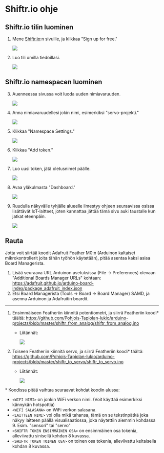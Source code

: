 # Shiftr.io ohje

## Shiftr.io tilin luominen
1. Mene [Shiftr.io](https://shiftr.io):n sivuille, ja klikkaa "Sign up for free."
   
   ![](shiftr/kuva01.png)

2. Luo tili omilla tiedoillasi.
   
   ![](shiftr/kuva02.png)

## Shiftr.io namespacen luominen
3. Auenneessa sivussa voit luoda uuden nimiavaruuden.
   
   ![](shiftr/kuva03.png)

4. Anna nimiavaruudellesi jokin nimi, esimerkiksi "servo-projekti."
   
   ![](shiftr/kuva04.png)

5. Klikkaa "Namespace Settings."
   
   ![](shiftr/kuva05.png)

6. Klikkaa "Add token."
  
   ![](shiftr/kuva06.png)

7. Luo uusi token, jätä oletusnimet päälle.

   ![](shiftr/kuva07.png)

8. Avaa yläkulmasta "Dashboard."

   ![](shiftr/kuva08.png)

9. Ruudulla näkyvälle tyhjälle alueelle ilmestyy ohjeen seuraavissa osissa lisättävät IoT-laitteet, joten kannattaa jättää tämä sivu auki taustalle kun jatkat eteenpäin.

   ![](shiftr/kuva09.png)

## Rauta
Jotta voit siirtää koodit Adafruit Feather M0:n (Arduinon kaltaiset mikrokontrollerit joita tähän työhön käytetään), pitää asentaa kaksi asiaa Board Managerista. 

1. Lisää seuraava URL Arduinon asetuksissa (File -> Preferences) olevaan "Additional Boards Manager URLs" kohtaan: https://adafruit.github.io/arduino-board-index/package_adafruit_index.json
2. Etsi Board Managerista (Tools -> Board -> Board Manager) SAMD, ja asenna Arduinon ja Adafruitin boardit.

---

1. Ensimmäiseen Featheriin kiinnitä potentiometri, ja siirrä Featheriin koodi\* täältä: https://github.com/Pohjois-Tapiolan-lukio/arduino-projects/blob/master/shiftr_from_analog/shiftr_from_analog.ino
   - Liitännät:
   
     ![](shiftr/kuva-pins-01.png)
2. Toiseen Featheriin kiinnitä servo, ja siirrä Featheriin koodi\* täältä: https://github.com/Pohjois-Tapiolan-lukio/arduino-projects/blob/master/shiftr_to_servo/shiftr_to_servo.ino
   - Liitännät:
     
     ![](shiftr/kuva-pins-02.png)
     
\* Koodissa pitää vaihtaa seuraavat kohdat koodin alussa: 
- `<WIFI NIMI>` on jonkin WiFi verkon nimi. (Voit käyttää esimerkiksi kännykän hotspottia)
- `<WIFI SALASANA>` on WiFi verkon salasana.
- `<LAITTEEN NIMI>` voi olla mikä tahansa, tämä on se tekstinpätkä joka näkyy laitteen päällä visualisaatiossa, joka näytettiin aiemmin kohdassa 9. Esim. "sensori" tai "servo"
- `<SHIFTR TOKEN ENSIMMÄINEN OSA>` on ensimmäinen osa tokenia, alleviivattu sinisellä kohdan 8 kuvassa.
- `<SHIFTR TOKEN TOINEN OSA>` on toinen osa tokenia, alleviivattu keltaisella kohdan 8 kuvassa.
